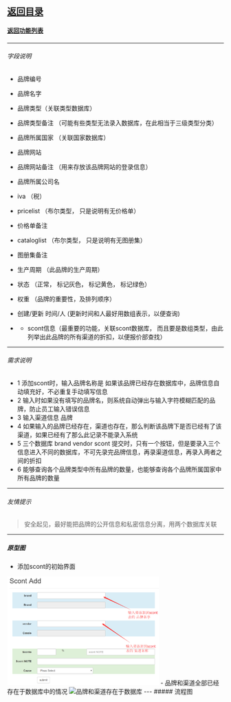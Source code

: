 ## [返回目录](../../readme.md)  
#### [返回功能列表](./1.md)
---
###### 字段说明
 - 品牌编号
 - 品牌名字
 - 品牌类型（关联类型数据库）
 - 品牌类型备注 （可能有些类型无法录入数据库，在此相当于三级类型分类）
 - 品牌所属国家 （关联国家数据库）
 - 品牌网站
 - 品牌网站备注 （用来存放该品牌网站的登录信息）
 - 品牌所属公司名
 - iva （税）
 - pricelist （布尔类型， 只是说明有无价格单）
 - 价格单备注
 - cataloglist （布尔类型， 只是说明有无图册集）
 - 图册集备注
 - 生产周期 （此品牌的生产周期）
 - 状态 （正常， 标记灰色， 标记黄色， 标记绿色）
 - 权重 （品牌的重要性，及排列顺序）
 - 创建/更新 时间/人 (更新时间和人最好用数组表示，以便查询)
 
 - * scont信息（最重要的功能，关联scont数据库， 而且要是数组类型，由此列举出此品牌的所有渠道的折扣，以便报价部查找）
 ---
 ###### 需求说明
- 1 添加scont时，输入品牌名称是 如果该品牌已经存在数据库中，品牌信息自动填充好，不必重复手动填写信息
- 2 输入时如果没有填写的品牌名，则系统自动弹出与输入字符模糊匹配的品牌，防止员工输入错误信息
- 3 输入渠道信息 品牌
- 4 如果输入的品牌已经存在，渠道也存在，那么判断该品牌下是否已经有了该渠道，如果已经有了那么此记录不能录入系统
- 5 三个数据库 brand vendor scont 提交时，只有一个按钮，但是要录入三个信息进入不同的数据库，不可先录完品牌信息，再录渠道信息，再录入两者之间的折扣
- 6 能够查询各个品牌类型中所有品牌的数量，也能够查询各个品牌所属国家中所有品牌的数量
 ---
 ###### 友情提示
> 安全起见，最好能把品牌的公开信息和私密信息分离，用两个数据库关联
---
 ##### 原型图
- 添加scont的初始界面
<img src="../5_Img/Y2001.jpg" alt="添加scont的初始界面" width="70%" />
- 品牌和渠道全部已经存在于数据库中的情况
<img src="../5_Img/Y2008.jpg" alt="品牌和渠道存在于数据库" width="70%" />
---
 ##### 流程图
  
